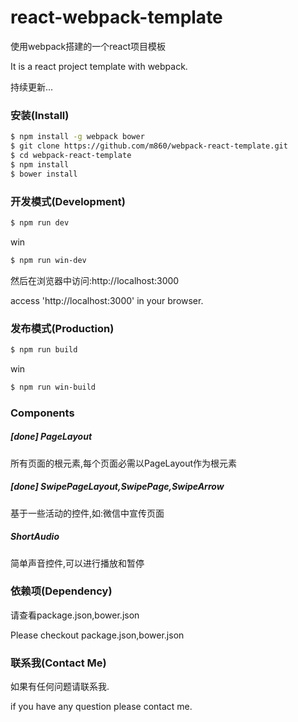 # react-webpack-template

使用webpack搭建的一个react项目模板

It is a react project template with webpack.

持续更新...

### 安装(Install)

```bash
$ npm install -g webpack bower
$ git clone https://github.com/m860/webpack-react-template.git
$ cd webpack-react-template
$ npm install
$ bower install
```
### 开发模式(Development)

```bash
$ npm run dev
```
win
```bash
$ npm run win-dev
```


然后在浏览器中访问:http://localhost:3000

access 'http://localhost:3000' in your browser.

### 发布模式(Production)

```bash
$ npm run build
```

win
```bash
$ npm run win-build
```

### Components

##### [done] PageLayout

所有页面的根元素,每个页面必需以PageLayout作为根元素

##### [done] SwipePageLayout,SwipePage,SwipeArrow

基于一些活动的控件,如:微信中宣传页面

##### ShortAudio

简单声音控件,可以进行播放和暂停

### 依赖项(Dependency)

请查看package.json,bower.json

Please checkout package.json,bower.json

### 联系我(Contact Me)

如果有任何问题请联系我.

if you have any question please contact me.





